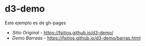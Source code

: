 # d3-demo

Este ejemplo es de gh-pages

* _Sitio Original_ -  https://fsitios.github.io/d3-demo/
* _Demo Barraas_ -  https://fsitios.github.io/d3-demo/barras.html





